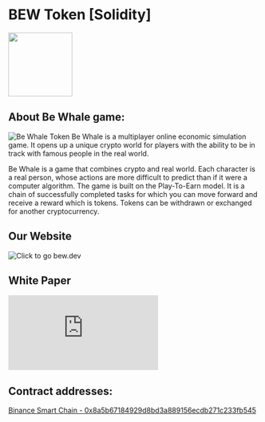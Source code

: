 # BEW Token [Solidity]

<img src="https://bew.dev/img/be-whale-coin.png" width="128px">

## About Be Whale game:
![Be Whale Token](https://bew.dev/img/adv-header.png)
Be Whale is a multiplayer online economic simulation game. It opens up a unique crypto world for players with the ability to be in track with famous people in the real world.

Be Whale is a game that combines crypto and real world. Each character is a real person, whose actions are more difficult to predict than if it were a computer algorithm. The game is built on the Play-To-Earn model. It is a chain of successfully completed tasks for which you can move forward and receive a reward which is tokens. Tokens can be withdrawn or exchanged for another cryptocurrency.

## Our Website
![Сlick to go bew.dev](https://bew.dev/)

## White Paper
![Our white paper version 1.0 - click to read](https://bew.dev/BeWhale_WhitePaper_v1.0_En.pdf)

## Contract addresses:
[Binance Smart Chain - 0x8a5b67184929d8bd3a889156ecdb271c233fb545](https://bscscan.com/token/0x8a5b67184929d8bd3a889156ecdb271c233fb545)
